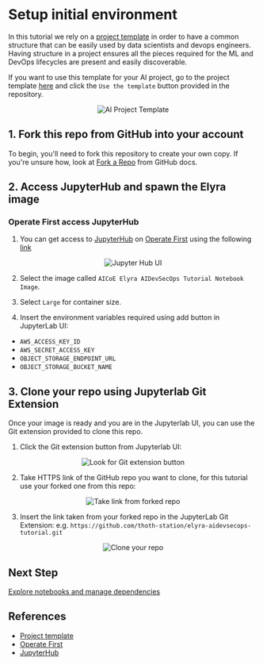 # Setup initial environment

In this tutorial we rely on a [project template][1] in order to have a common structure that can be easily used by data scientists and devops engineers. Having structure in a project ensures all the pieces required for the ML and DevOps lifecycles are present and easily discoverable.

If you want to use this template for your AI project, go to the project template [here][1] and click the `Use the template` button provided in the repository.

<div style="text-align:center">
<img alt="AI Project Template" src="https://raw.githubusercontent.com/thoth-station/elyra-aidevsecops-tutorial/master/docs/images/AIProjectTemplate.png">
</div>

## 1. Fork this repo from GitHub into your account

To begin, you'll need to fork this repository to create your own copy. If you're unsure how, look at [Fork a Repo](https://docs.github.com/en/github/getting-started-with-github/fork-a-repo) from GitHub docs.

## 2. Access JupyterHub and spawn the Elyra image

### Operate First access JupyterHub

1. You can get access to [JupyterHub][3] on [Operate First][2] using the following [link](https://jupyterhub-opf-jupyterhub.apps.zero.massopen.cloud/)

<div style="text-align:center">
<img alt="Jupyter Hub UI" src="https://raw.githubusercontent.com/thoth-station/elyra-aidevsecops-tutorial/master/docs/images/JupyterHubNewUI.png">
</div>

2. Select the image called `AICoE Elyra AIDevSecOps Tutorial Notebook Image`.

3. Select `Large` for container size.

4. Insert the environment variables required using add button in JupyterLab UI:

- `AWS_ACCESS_KEY_ID`
- `AWS_SECRET_ACCESS_KEY`
- `OBJECT_STORAGE_ENDPOINT_URL`
- `OBJECT_STORAGE_BUCKET_NAME`

## 3. Clone your repo using Jupyterlab Git Extension

Once your image is ready and you are in the Jupyterlab UI, you can use the Git extension provided to clone this repo.

1. Click the Git extension button from Jupyterlab UI:

<div style="text-align:center">
<img alt="Look for Git extension button" src="https://raw.githubusercontent.com/thoth-station/elyra-aidevsecops-tutorial/master/docs/images/ElyraGitExtension.png">
</div>

2. Take HTTPS link of the GitHub repo you want to clone, for this tutorial use your forked one from this repo:

<div style="text-align:center">
<img alt="Take link from forked repo" src="https://raw.githubusercontent.com/thoth-station/elyra-aidevsecops-tutorial/master/docs/images/TakeLinkForkedRepo.png">
</div>

3. Insert the link taken from your forked repo in the JupyterLab Git Extension: e.g. `https://github.com/thoth-station/elyra-aidevsecops-tutorial.git`

<div style="text-align:center">
<img alt="Clone your repo" src="https://raw.githubusercontent.com/thoth-station/elyra-aidevsecops-tutorial/master/docs/images/CloneYourRepo.png">
</div>

## Next Step

[Explore notebooks and manage dependencies](./docs/source/explore-notebooks-and-manage-dependencies.md)

## References

* [Project template][1]
* [Operate First][2]
* [JupyterHub][3]

[1]: https://github.com/aicoe-aiops/project-template
[2]: https://www.operate-first.cloud/
[3]: https://jupyter.org/hub

